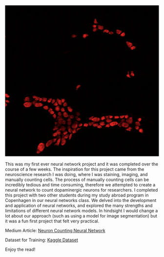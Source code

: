 ![ANNA1](assets\img\ANNA1.png)

 This was my first ever neural network project and it was completed over the course of a few weeks. The inspiration for this project came from the neuroscience research I was doing, where I was staining, imaging, and manually counting cells. The process of manually counting cells can be incredibly tedious and time consuming, therefore we attempted to create a neural network to count dopaminergic neurons for researchers. I completed this project with two other students during my study abroad program in Copenhagen in our neural networks class. We delved into the development and application of neural networks, and explored the many strengths and limitations of different neural network models. In hindsight I would change a lot about our approach (such as using a model for image segmentation) but it was a fun first project that felt very practical.

Medium Article: [Neuron Counting Neural Network](https://medium.com/@jgb2162/neuron-counting-neural-network-c2340391d756)

Dataset for Training: [Kaggle Dataset](https://www.kaggle.com/datasets/jamiebergen/neurondata-th-anna1)

Enjoy the read!



